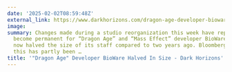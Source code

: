 ```yaml
---
date: '2025-02-02T08:59:48Z'
external_link: https://www.darkhorizons.com/dragon-age-developer-bioware-halved-in-size/
image:
summary: Changes made during a studio reorganization this week have reportedly now
  become permanent for “Dragon Age” and “Mass Effect” developer BioWare, which has
  now halved the size of its staff compared to two years ago. Bloomberg reports that
  this has partly been …
title: '"Dragon Age" Developer BioWare Halved In Size - Dark Horizons'
---
```

